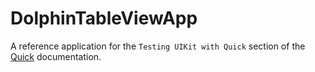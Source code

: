 # DolphinTableViewApp

A reference application for the `Testing UIKit with Quick` section of the [Quick](http://www.github.com/Quick/Quick) documentation.
